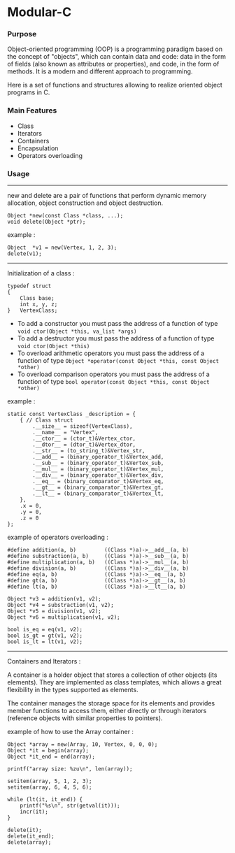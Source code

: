 # **Modular-C** #

### Purpose
Object-oriented programming (OOP) is a programming paradigm based on the concept of "objects", which can contain data and code: data in the form of fields (also
known as attributes or properties), and code, in the form of methods. It is a modern and different approach to programming.

Here is a set of functions and structures allowing to realize oriented object programs in C.

### Main Features
- Class
- Iterators
- Containers
- Encapsulation
- Operators overloading

### Usage
---
new and delete are a pair of functions that perform dynamic memory allocation, object construction and object destruction.
```
Object *new(const Class *class, ...);
void delete(Object *ptr);
```
example :
```
Object  *v1 = new(Vertex, 1, 2, 3);
delete(v1);
```
---
Initialization of a class :
```
typedef struct
{
    Class base;
    int x, y, z;
}   VertexClass;
```
- To add a constructor you must pass the address of a function of type `void ctor(Object *this, va_list *args)`
- To add a destructor you must pass the address of a function of type `void ctor(Object *this)`
- To overload arithmetic operators you must pass the address of a function of type `Object *operator(const Object *this, const Object *other)`
- To overload comparison operators you must pass the address of a function of type `bool operator(const Object *this, const Object *other)`

example :
```
static const VertexClass _description = {
    { // Class struct
        .__size__ = sizeof(VertexClass),
        .__name__ = "Vertex",
        .__ctor__ = (ctor_t)&Vertex_ctor,
        .__dtor__ = (dtor_t)&Vertex_dtor,
        .__str__ = (to_string_t)&Vertex_str,
        .__add__ = (binary_operator_t)&Vertex_add,
        .__sub__ = (binary_operator_t)&Vertex_sub,
        .__mul__ = (binary_operator_t)&Vertex_mul,
        .__div__ = (binary_operator_t)&Vertex_div,
        .__eq__ = (binary_comparator_t)&Vertex_eq,
        .__gt__ = (binary_comparator_t)&Vertex_gt,
        .__lt__ = (binary_comparator_t)&Vertex_lt,
    },
    .x = 0,
    .y = 0,
    .z = 0
};
```
example of operators overloading :
```
#define addition(a, b)         ((Class *)a)->__add__(a, b)
#define substraction(a, b)     ((Class *)a)->__sub__(a, b)
#define multiplication(a, b)   ((Class *)a)->__mul__(a, b)
#define division(a, b)         ((Class *)a)->__div__(a, b)
#define eq(a, b)               ((Class *)a)->__eq__(a, b)
#define gt(a, b)               ((Class *)a)->__gt__(a, b)
#define lt(a, b)               ((Class *)a)->__lt__(a, b)

Object *v3 = addition(v1, v2);
Object *v4 = substraction(v1, v2);
Object *v5 = division(v1, v2);
Object *v6 = multiplication(v1, v2);

bool is_eq = eq(v1, v2);
bool is_gt = gt(v1, v2);
bool is_lt = lt(v1, v2);
```
---
Containers and Iterators :

A container is a holder object that stores a collection of other objects (its elements). They are implemented as class templates, which allows a great flexibility in the types supported as elements.

The container manages the storage space for its elements and provides member functions to access them, either directly or through iterators (reference objects with similar properties to pointers).

example of how to use the Array container :
```
Object *array = new(Array, 10, Vertex, 0, 0, 0);
Object *it = begin(array);
Object *it_end = end(array);

printf("array size: %zu\n", len(array));

setitem(array, 5, 1, 2, 3);
setitem(array, 6, 4, 5, 6);

while (lt(it, it_end)) {
    printf("%s\n", str(getval(it)));
    incr(it);
}

delete(it);
delete(it_end);
delete(array);
```
